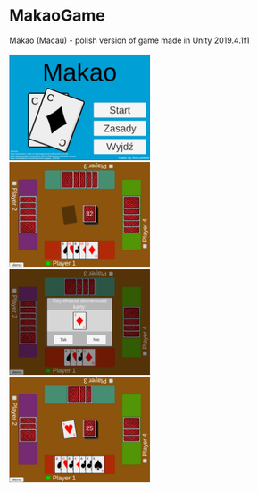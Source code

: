 # MakaoGame
Makao (Macau) - polish version of game made in Unity 2019.4.1f1<br><br>
<img width=50% height=50% src="Screenshots/title.png"></img>
<img width=50% height=50% src="Screenshots/gameplay1.png"></img>
<img width=50% height=50% src="Screenshots/gameplay2.png"></img>
<img width=50% height=50% src="Screenshots/gameplay3.png"></img>
